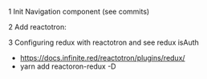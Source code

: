 1 Init Navigation component (see commits)

2 Add reactotron:

3 Configuring redux with reactotron and see redux isAuth

- https://docs.infinite.red/reactotron/plugins/redux/
- yarn add reactoron-redux -D
